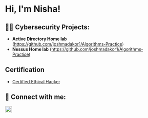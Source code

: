 <h1>Hi, I'm Nisha! </h1>

<h2>👨‍💻 Cybersecurity Projects:</h2>

- <b>Active Directory Home lab</b> (https://github.com/joshmadakor1/Algorithms-Practice)
- <b>Nessus Home lab</b> (https://github.com/joshmadakor1/Algorithms-Practice)


<h2>Certification</h2>

- [Certified Ethical Hacker](https://www.youtube.com/watch?v=a83ASGn_V_s)


<h2> 🤳 Connect with me:</h2>


[<img align="left" alt="Nishashah | LinkedIn" width="22px" src="[https://cdn.jsdelivr.net/npm/simple-icons@v3/icons/linkedin.svg]" />][linkedin]


[linkedin]: [https://linkedin.com/in/nishashah24]
